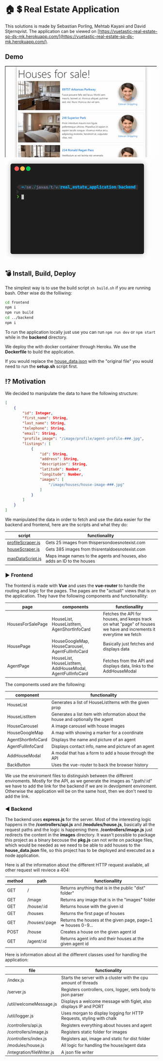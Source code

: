 # :house: :heavy_dollar_sign: Real Estate Application

This solutions is made by Sebastian Porling, Mehtab Kayani and David Stjernqvist.
The application can be viewed on [https://vuetastic-real-estate-sp-ds-mk.herokuapp.com/](https://vuetastic-real-estate-sp-ds-mk.herokuapp.com/).

## Demo

![Website gif](./doc/site-demo.gif)
![Server gif](./doc/server-demo.gif)

## :bomb: Install, Build, Deploy

The simplest way is to use the build script `sh build.sh` if you are running bash.
Other wise do the folliwing:

```bash
cd frontend
npm i
npm run build
cd ../backend
npm i
```

To run the application locally just use you can run `npm run dev` or `npm start` while in the **backend** directory.

We deploy the with docker container through Heroku. We use the **Dockerfile** to build the application.

If you would replace the [house_data.json](./backend/data/house_data.json) with the "original file" you would need to run the **setup.sh** script first.

## :interrobang: Motivation

We decided to manipulate the data to have the following structure:

```json
[
    {
        "id": Integer,
        "first_name": String,
        "last_name": String,
        "telephone": String,
        "email": String,
        "profile_image": "/image/profile/agent-profile-###.jpg",
        "listings": [
            {
                "id": String,
                "address": String,
                "description": String,
                "latitude": Number,
                "longitude": Number,
                "images": [
                    "/image/houses/house-image-###.jpg"
                ]
            }
        ]
    }
]
```

We manipulated the data in order to fetch and use the data easier for the backend and frontend, here are the scripts and what they do:

|script             |functionality                                                              |
|-------------------|---------------------------------------------------------------------------|
|[profileScraper.js](./backend/images/profile/profileScraper.js)|Gets 25 images from thispersondoesnotexist.com|
|[houseScraper.js](./backend/images/houses/houseScraper.js)|Gets 385 images from thisrentaldoesnotexist.com|
|[mapDataScript.js](./backend/mapDataScript.js)|Maps image names to the agents and houses, also adds an ID to the houses|

### :arrow_forward: Frontend

The frontend is made with **Vue** and uses the **vue-router** to handle the routing and logic for the pages. The pages are the "actuall" views that is on the application. They have the following components and functionallity:

|page             |components                                                |functionallity|
|-----------------|----------------------------------------------------------|--------|
|HousesForSalePage|HouseList, HouseListItem, AgenShortInfoCard               |Fetches the API for houses, and keeps track on what "page" of houses we have and increments it everytime we fetch|
|HousePage        |HouseGoogleMap, HouseCarousel, AgentFullInfoCard          |Basically just fetches and displays data|
|AgentPage        |HouseList, HouseListItem, AddHouseModal, AgentFullInfoCard|Fetches from the API and displays data, links to the AddHouseModal|

The components used are the following:

|component          |functionality                                                                  |
|-------------------|-------------------------------------------------------------------------------|
|HouseList          |Generates a list of HouseListItems with the given prop                         |
|HouseListItem      |Generates a list item with information about the house and optionally the agent|
|HouseCarousel      |A image carousel with house images                                             |
|HouseGoogleMap     |A map with showing a marker for a coordinate                                   |
|AgentShortInfoCard |Displays the name and picture of an agent                                      |
|AgentFullInfoCard  |Displays contact info, name and picture of an agent                            |
|AddHouseModal      |A modal that has a form to add a house through the API                         |
|BackButton         |Uses the vue-router to back the browser history                                |

We use the enviroment files to distinguish between the different enviroments. Mostly for the API, as we generate the images as "/path/:id" we have to add the link for the backend if we are in devolpment enviroment. Otherwise the application will be on the same host, then we don't need to add the link.

### :arrow_backward: Backend

The backend uses **express.js** for the server. Most of the interesting logic happens in the **/controllers/api.js** and **/modules/house.js**, basically all the request paths and the logic is happening there. **/controllers/image.js** just redirects the content in the **images** directory. It wasn't possible to package this project as a binary becouse the **pkg.js** can not write on package files, which would be needed as we need to be able to add houses to the **house_data.json** file, so this project has to be deployed and executed as a node application.

Here is all the information about the different HTTP request available, all other request will reviece a 404:

|method |path           |functionallity                                                 |
|-------|---------------|---------------------------------------------------------------|
|GET    |/              |Returns anything that is in the public "dist" folder"          |
|GET    |/image         |Returns any image that is in the "images" folder               |
|GET    |/house/:id     |Returns house with the given id                                |
|GET    |/houses        |Returns the first page of houses                               |
|GET    |/houses/:page  |Returns the houses at the given page, page=1 => houses 0-9...  |
|POST   |/house         |Creates a house on the given agent id                          |
|GET    |/agent/:id     |Returns agent info and their houses at the given agent id      |

Here is information about all the different classes used for handling the application:

|file                       |functionality                                                          |
|---------------------------|-----------------------------------------------------------------------|
|/index.js                  |Starts the server with a cluster with the cpu amount of threads        |
|/server.js                 |Registers controllers, cors, logger, sets body to json parser          |
|/util/welcomeMessage.js    |Displays a welcome message with figlet, also displays IP and PORT      |
|/util/logger.js            |Uses morgan to display logging for HTTP Requests, styling with chalk   |
|/controllers/api.js        |Registers everything about houses and agent                            |
|/controllers/image.js      |Registers static folder for images                                     |
|/controllers/index.js      |Registers api, image and static for dist folder                        |
|/modules/house.js          |All logic for handling the house/agent data                            |
|/integration/fileWriter.js |A json file writer                                                     |
